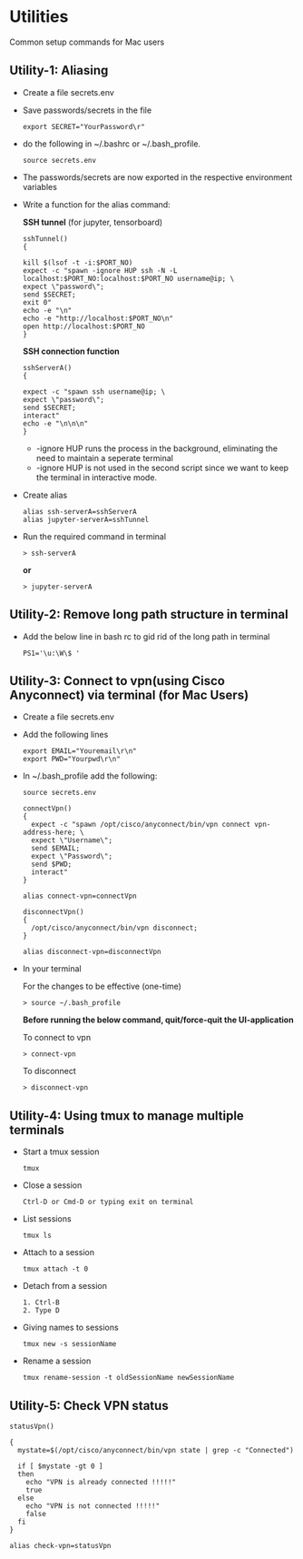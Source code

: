 # Utilities
Common setup commands for Mac users

## **Utility-1:** Aliasing

- Create a file secrets.env
- Save passwords/secrets in the file

    ```
    export SECRET="YourPassword\r"
    ```

- do the following in ~/.bashrc or ~/.bash_profile.

    ```
    source secrets.env
    ```

- The passwords/secrets are now exported in the respective environment variables
- Write a function for the alias command:

  **SSH tunnel** (for jupyter, tensorboard)

    ```
    sshTunnel()
    {

	kill $(lsof -t -i:$PORT_NO)
	expect -c "spawn -ignore HUP ssh -N -L localhost:$PORT_NO:localhost:$PORT_NO username@ip; \
	expect \"password\";
	send $SECRET;
	exit 0"
	echo -e "\n"
	echo -e "http://localhost:$PORT_NO\n"
	open http://localhost:$PORT_NO
    }
    ```

    **SSH connection function**

    ```
    sshServerA()
    {

	expect -c "spawn ssh username@ip; \
	expect \"password\";
	send $SECRET;
	interact"
	echo -e "\n\n\n"
    }
    ```

    - \-ignore HUP runs the process in the background, eliminating the need to maintain a seperate terminal
    - \-ignore HUP is not used in the second script since we want to keep the terminal in interactive mode.

- Create alias 

    ```
    alias ssh-serverA=sshServerA
    alias jupyter-serverA=sshTunnel
    ```

- Run the required command in terminal

    ```
    > ssh-serverA
    ```
    **or** 
    ```
    > jupyter-serverA
    ```

## **Utility-2:** Remove long path structure in terminal

- Add the below line in bash rc to gid rid of the long path in terminal

    ```
    PS1='\u:\W\$ '
    ```

## **Utility-3:** Connect to vpn(using Cisco Anyconnect) via terminal (for Mac Users)

- Create a file secrets.env
- Add the following lines

  ```
  export EMAIL="Youremail\r\n"
  export PWD="Yourpwd\r\n"
  ```
  
- In ~/.bash_profile add the following:

    ```
    source secrets.env

    connectVpn()
    {
      expect -c "spawn /opt/cisco/anyconnect/bin/vpn connect vpn-address-here; \
      expect \"Username\";
      send $EMAIL;
      expect \"Password\";
      send $PWD;
      interact"
    }

    alias connect-vpn=connectVpn

    disconnectVpn()
    {
      /opt/cisco/anyconnect/bin/vpn disconnect;
    }
  
    alias disconnect-vpn=disconnectVpn
    ```
  
- In your terminal

  For the changes to be effective (one-time)

    ```
    > source ~/.bash_profile
    ```

  **Before running the below command, quit/force-quit the UI-application**

    To connect to vpn

    ```
    > connect-vpn
    ```

    To disconnect

    ```
    > disconnect-vpn
    ```

## **Utility-4:** Using tmux to manage multiple terminals

- Start a tmux session 

  ```
  tmux
  ```

- Close a session

  ```
  Ctrl-D or Cmd-D or typing exit on terminal
  ```
  
- List sessions

  ```
  tmux ls
  ```

- Attach to a session 
  
  ```
  tmux attach -t 0
  ```
- Detach from a session 

  ```
  1. Ctrl-B
  2. Type D
  ```

- Giving names to sessions

  ```
  tmux new -s sessionName
  ```
  
- Rename a session 

  ```
  tmux rename-session -t oldSessionName newSessionName
  ```

## **Utility-5:** Check VPN status

  ```
  statusVpn()

  {
    mystate=$(/opt/cisco/anyconnect/bin/vpn state | grep -c "Connected")

    if [ $mystate -gt 0 ]
    then
      echo "VPN is already connected !!!!!"
      true
    else
      echo "VPN is not connected !!!!!"
      false
    fi
  }

  alias check-vpn=statusVpn
  ```

